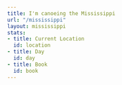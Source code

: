 ```yaml
---
title: I'm canoeing the Mississippi
url: "/mississippi"
layout: mississippi
stats:
- title: Current Location
  id: location
- title: Day
  id: day
- title: Book
  id: book
---
```


